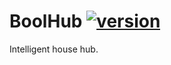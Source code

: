 # BoolHub [![version](https://img.shields.io/badge/version-0.7.0-blue.svg)](https://semver.org)
Intelligent house hub.
